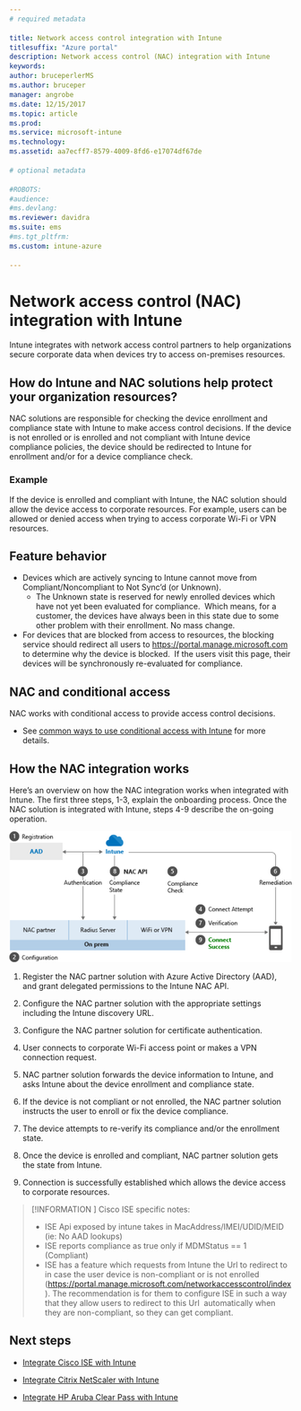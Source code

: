 ```yaml
---
# required metadata

title: Network access control integration with Intune
titlesuffix: "Azure portal"
description: Network access control (NAC) integration with Intune
keywords:
author: bruceperlerMS
ms.author: bruceper
manager: angrobe
ms.date: 12/15/2017
ms.topic: article
ms.prod:
ms.service: microsoft-intune
ms.technology:
ms.assetid: aa7ecff7-8579-4009-8fd6-e17074df67de

# optional metadata

#ROBOTS:
#audience:
#ms.devlang:
ms.reviewer: davidra
ms.suite: ems
#ms.tgt_pltfrm:
ms.custom: intune-azure

---
```


# Network access control (NAC) integration with Intune

Intune integrates with network access control partners to help organizations secure corporate data when devices try to access on-premises resources.

## How do Intune and NAC solutions help protect your organization resources?

NAC solutions are responsible for checking the device enrollment and compliance state with Intune to make access control decisions. If the device is not enrolled or is enrolled and not compliant with Intune device compliance policies, the device should be redirected to Intune for enrollment and/or for a device compliance check.

### Example

If the device is enrolled and compliant with Intune, the NAC solution should allow the device access to corporate resources. For example, users can be allowed or denied access when trying to access corporate Wi-Fi or VPN resources.

## Feature behavior

- Devices which are actively syncing to Intune cannot move from Compliant/Noncompliant to Not Sync’d (or Unknown).  
    - The Unknown state is reserved for newly enrolled devices which have not yet been evaluated for compliance.  Which means, for a customer, the devices have always been in this state due to some other problem with their enrollment. No mass change.
- For devices that are blocked from access to resources, the blocking service should redirect all users to https://portal.manage.microsoft.com to determine why the device is blocked.  If the users visit this page, their devices will be synchronously re-evaluated for compliance.

## NAC and conditional access

NAC works with conditional access to provide access control decisions.

- See [common ways to use conditional access with Intune](conditional-access-intune-common-ways-use.md) for more details.

## How the NAC integration works

Here’s an overview on how the NAC integration works when integrated with Intune. The first three steps, 1-3, explain the onboarding process. Once the NAC solution is integrated with Intune, steps 4-9 describe the on-going operation.

![How NAC works with Intune](./media/ca-intune-common-ways-2.png)

1.  Register the NAC partner solution with Azure Active Directory (AAD), and grant delegated permissions to the Intune NAC API.

2.  Configure the NAC partner solution with the appropriate settings including the Intune discovery URL.

3.  Configure the NAC partner solution for certificate authentication.

4.  User connects to corporate Wi-Fi access point or makes a VPN connection request.

5.  NAC partner solution forwards the device information to Intune, and asks Intune about the device enrollment and compliance state.

6.  If the device is not compliant or not enrolled, the NAC partner solution instructs the user to enroll or fix the device compliance.

7.  The device attempts to re-verify its compliance and/or the enrollment state.

8.  Once the device is enrolled and compliant, NAC partner solution gets the state from Intune.

9.  Connection is successfully established which allows the device access to corporate resources.

>[!INFORMATION ]
> Cisco ISE specific notes:
> - ISE Api exposed by intune takes in MacAddress/IMEI/UDID/MEID (ie: No AAD lookups)
> - ISE reports compliance as true only if MDMStatus == 1 (Compliant)
> - ISE has a feature which requests from Intune the Url to redirect to in case the user device is non-compliant or is not enrolled (https://portal.manage.microsoft.com/networkaccesscontrol/index). The recommendation is for them to configure ISE in such a way that they allow users to redirect to this Url  automatically when they are non-compliant, so they can get compliant.

## Next steps

-   [Integrate Cisco ISE with Intune](http://www.cisco.com/c/en/us/td/docs/security/ise/2-1/admin_guide/b_ise_admin_guide_21/b_ise_admin_guide_20_chapter_01000.html)

-   [Integrate Citrix NetScaler with Intune](http://docs.citrix.com/en-us/netscaler-gateway/12/microsoft-intune-integration/configuring-network-access-control-device-check-for-netscaler-gateway-virtual-server-for-single-factor-authentication-deployment.html)

-   [Integrate HP Aruba Clear Pass with Intune](https://support.arubanetworks.com/Documentation/tabid/77/DMXModule/512/Command/Core_Download/Default.aspx?EntryId=23757)
